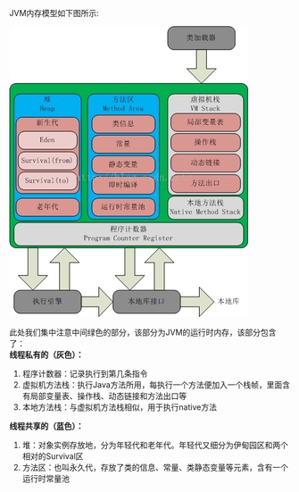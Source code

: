 JVM内存模型如下图所示:

![](https://github.com/M78Snail/JavaReview/blob/master/MD/jvm/assets/import2.1.png) 

此处我们集中注意中间绿色的部分，该部分为JVM的运行时内存，该部分包含了：  
**线程私有的（灰色）：**

1. 程序计数器：记录执行到第几条指令
2. 虚拟机方法栈：执行Java方法所用，每执行一个方法便加入一个栈帧，里面含有局部变量表、操作栈、动态链接和方法出口等
3. 本地方法栈：与虚拟机方法栈相似，用于执行native方法

**线程共享的（蓝色）：**

1. 堆：对象实例存放地，分为年轻代和老年代。年轻代又细分为伊甸园区和两个相对的Survival区
2. 方法区：也叫永久代，存放了类的信息、常量、类静态变量等元素，含有一个运行时常量池



